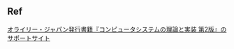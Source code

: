
## Ref
[オライリー・ジャパン発行書籍『コンピュータシステムの理論と実装 第2版』のサポートサイト](https://github.com/oreilly-japan/the-elements-of-cs-2e-ja)
